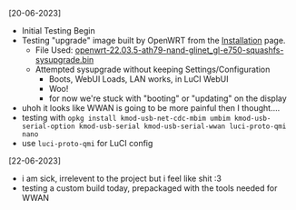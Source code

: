 [20-06-2023]
- Initial Testing Begin
- Testing "upgrade" image built by OpenWRT from the [Installation](https://openwrt.org/toh/gl.inet/gl-e750#installation) page.
    - File Used: [openwrt-22.03.5-ath79-nand-glinet_gl-e750-squashfs-sysupgrade.bin](https://downloads.openwrt.org/releases/22.03.5/targets/ath79/nand/openwrt-22.03.5-ath79-nand-glinet_gl-e750-squashfs-sysupgrade.bin)
    - Attempted sysupgrade without keeping Settings/Configuration
        - Boots, WebUI Loads, LAN works, in LuCI WebUI
        - Woo!
        - for now we're stuck with "booting" or "updating" on the display
- uhoh it looks like WWAN is going to be more painful then I thought....
- testing with `opkg install kmod-usb-net-cdc-mbim umbim kmod-usb-serial-option kmod-usb-serial kmod-usb-serial-wwan luci-proto-qmi nano`
- use `luci-proto-qmi` for LuCI config

[22-06-2023]
- i am sick, irrelevent to the project but i feel like shit :3
- testing a custom build today, prepackaged with the tools needed for WWAN